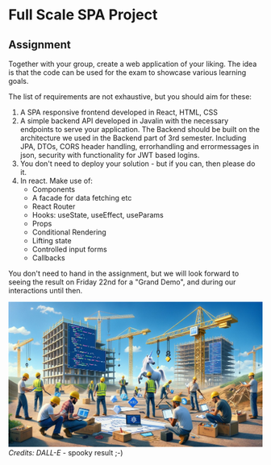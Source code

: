 # Full Scale SPA Project

## Assignment

Together with your group, create a web application of your liking. The idea is that the code can be used for the exam to showcase various learning goals.

The list of requirements are not exhaustive, but you should aim for these:

1. A SPA responsive frontend developed in React, HTML, CSS
2. A simple backend API developed in Javalin with the necessary endpoints to serve your application. The Backend should be built on the architecture we used in the Backend part of 3rd semester. Including JPA, DTOs, CORS header handling, errorhandling and errormessages in json, security with functionality for JWT based logins.
3. You don't need to deploy your solution - but if you can, then please do it.
4. In react. Make use of:
   - Components
   - A facade for data fetching etc
   - React Router
   - Hooks: useState, useEffect, useParams
   - Props
   - Conditional Rendering
   - Lifting state
   - Controlled input forms
   - Callbacks

You don't need to hand in the assignment, but we will look forward to seeing the result on Friday 22nd for a "Grand Demo", and during our interactions until then.

![construction](./images/construction_2.jpg)
*Credits: DALL-E* - spooky result ;-)
